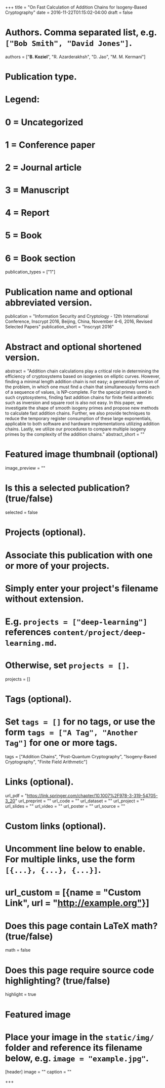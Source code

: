 +++
title = "On Fast Calculation of Addition Chains for Isogeny-Based Cryptography"
date = 2016-11-22T01:15:02-04:00
draft = false

# Authors. Comma separated list, e.g. `["Bob Smith", "David Jones"]`.
authors = ["__B. Koziel__", "R. Azarderakhsh", "D. Jao", "M. M. Kermani"]

# Publication type.
# Legend:
# 0 = Uncategorized
# 1 = Conference paper
# 2 = Journal article
# 3 = Manuscript
# 4 = Report
# 5 = Book
# 6 = Book section
publication_types = ["1"]

# Publication name and optional abbreviated version.
publication = "Information Security and Cryptology - 12th International Conference, Inscrypt 2016, Beijing, China, November 4-6, 2016, Revised Selected Papers"
publication_short = "Inscrypt 2016"

# Abstract and optional shortened version.
abstract = "Addition chain calculations play a critical role in determining the efficiency of cryptosystems based on isogenies on elliptic curves. However, finding a minimal length addition chain is not easy; a generalized version of the problem, in which one must find a chain that simultaneously forms each of a sequence of values, is NP-complete. For the special primes used in such cryptosystems, finding fast addition chains for finite field arithmetic such as inversion and square root is also not easy. In this paper, we investigate the shape of smooth isogeny primes and propose new methods to calculate fast addition chains. Further, we also provide techniques to reduce the temporary register consumption of these large exponentials, applicable to both software and hardware implementations utilizing addition chains. Lastly, we utilize our procedures to compare multiple isogeny primes by the complexity of the addition chains."
abstract_short = ""

# Featured image thumbnail (optional)
image_preview = ""

# Is this a selected publication? (true/false)
selected = false

# Projects (optional).
#   Associate this publication with one or more of your projects.
#   Simply enter your project's filename without extension.
#   E.g. `projects = ["deep-learning"]` references `content/project/deep-learning.md`.
#   Otherwise, set `projects = []`.
projects = []

# Tags (optional).
#   Set `tags = []` for no tags, or use the form `tags = ["A Tag", "Another Tag"]` for one or more tags.
tags = ["Addition Chains", "Post-Quantum Cryptography", "Isogeny-Based Cryptography", "Finite Field Arithmetic"]

# Links (optional).
url_pdf = "https://link.springer.com/chapter/10.1007%2F978-3-319-54705-3_20"
url_preprint = ""
url_code = ""
url_dataset = ""
url_project = ""
url_slides = ""
url_video = ""
url_poster = ""
url_source = ""

# Custom links (optional).
#   Uncomment line below to enable. For multiple links, use the form `[{...}, {...}, {...}]`.
# url_custom = [{name = "Custom Link", url = "http://example.org"}]

# Does this page contain LaTeX math? (true/false)
math = false

# Does this page require source code highlighting? (true/false)
highlight = true

# Featured image
# Place your image in the `static/img/` folder and reference its filename below, e.g. `image = "example.jpg"`.
[header]
image = ""
caption = ""

+++
